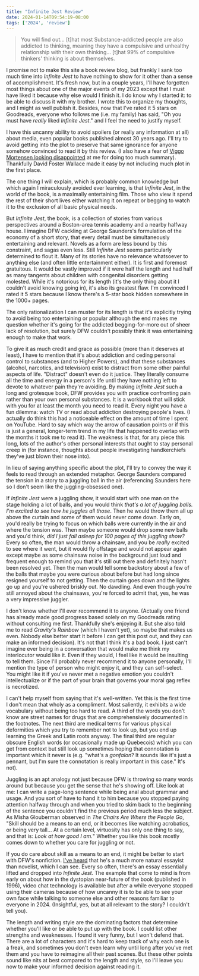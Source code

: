 ```yaml
---
title: "Infinite Jest Review"
date: 2024-01-14T09:54:19-08:00
tags: ['2024', 'review']
---
```


> You will find out... [t]hat most Substance-addicted people are also addicted to thinking, meaning they have a compulsive and unhealthy relationship with their own thinking... [t]hat 99% of compulsive thinkers' thinking is about themselves.

I promise not to make this site a book review blog, but frankly I sank too much time into *Infinite Jest* to have nothing to show for it other than a sense of accomplishment. It's fresh now, but in a couple years, I'll have forgotten most things about one of the major events of my 2023 except that I must have liked it because why else would I finish it. I do know why I started it: to be able to discuss it with my brother. I wrote this to organize my thoughts, and I might as well publish it. Besides, now that I've rated it 5 stars on Goodreads, everyone who follows me (i.e. my family) has said, "Oh you must have *really* liked *Infinite Jest*." and I feel the need to justify myself.

I have this uncanny ability to avoid spoilers (or really any information at all) about media, even popular books published almost 30 years ago. I'll try to avoid getting into the plot to preserve that same ignorance for anyone somehow convinced to read it by this review. (I also have a fear of [Viggo Mortensen looking disappointed](https://youtu.be/q-wssQ10CcE) at me for doing too much summary). Thankfully David Foster Wallace made it easy by not including much plot in the first place.

The one thing I will explain, which is probably common knowledge but which again I miraculously avoided ever learning, is that *Infinite Jest*, in the world of the book, is a maximally entertaining film. Those who view it spend the rest of their short lives either watching it on repeat or begging to watch it to the exclusion of all basic physical needs.

But *Infinite Jest*, the book, is a collection of stories from various perspectives around a Boston-area tennis academy and a nearby halfway house. I imagine DFW cackling at George Saunders's formulation of the economy of a short story, that every detail must be simultaneously entertaining and relevant. Novels as a form are less bound by this constraint, and sagas even less. Still *Infinite Jest* seems particularly determined to flout it. Many of its stories have no relevance whatsoever to anything else (and often little entertainment either). It is first and foremost gratuitous. It would be vastly improved if it were half the length and had half as many tangents about children with congenital disorders getting molested. While it's notorious for its length (it's the only thing about it I couldn't avoid knowing going in), it's also its greatest flaw. I'm convinced I rated it 5 stars because I know there's a 5-star book hidden somewhere in the 1000+ pages.

The only rationalization I can muster for its length is that it's explicitly trying to avoid being too entertaining or popular although the end makes me question whether it's going for the addicted begging-for-more out of sheer lack of resolution, but surely DFW couldn't possibly think it was entertaining enough to make that work.

To give it as much credit and grace as possible (more than it deserves at least), I have to mention that it's about addiction and ceding personal control to substances (and to Higher Powers), and that these substances (alcohol, narcotics, and television) exist to distract from some other painful aspects of life. "Distract" doesn't even do it justice. They literally consume all the time and energy in a person's life until they have nothing left to devote to whatever pain they're avoiding. By making *Infinite Jest* such a long and grotesque book, DFW provides you with practice confronting pain rather than your own personal substances. It is a workbook that will stick with you for at least the month you need to read it. Every night you have a fun dilemma: watch TV or read about addiction destroying people's lives. (I actually do think this had a noticeable effect on the amount of time I spent on YouTube. Hard to say which way the arrow of causation points or if this is just a general, longer-term trend in my life that happened to overlap with the months it took me to read it). The weakness is that, for any piece this long, lots of the author's other personal interests that ought to stay personal creep in (for instance, thoughts about people investigating handkerchiefs they've just blown their nose into).

In lieu of saying anything specific about the plot, I'll try to convey the way it feels to read through an extended metaphor. George Saunders compared the tension in a story to a juggling ball in the air (referencing Saunders here so I don't seem like the juggling-obsessed one).

If *Infinite Jest* were a juggling show, it would start with one man on the stage holding a lot of balls, and you would think *that's a lot of juggling balls. I'm excited to see how he juggles all those*. Then he would throw them all up above the curtain and some of them would never come down. Early on, you'd really be trying to focus on which balls were currently in the air and where the tension was. Then maybe someone would drop some new balls and you'd think, *did I just fall asleep for 100 pages of this juggling show?* Every so often, the man would throw a chainsaw, and you be *really* excited to see where it went, but it would fly offstage and would not appear again except maybe as some chainsaw noise in the background just loud and frequent enough to remind you that it's still out there and definitely hasn't been resolved yet. Then the man would tell some backstory about a few of the balls that maybe you were curious about before but had long since resigned yourself to not getting. Then the curtain goes down and the lights go up and you're ushered briskly out. No dawdling. And even though you're still annoyed about the chainsaws, you're forced to admit that, yes, he was a very impressive juggler.

I don't know whether I'll ever recommend it to anyone. (Actually one friend has already made good progress based solely on my Goodreads rating without consulting me first. Thankfully she's enjoying it. But she also told me to read *Gravity's Rainbow* (which I haven't yet), so maybe that makes us even. Nobody else better start it before I can get this post out, and they can make an informed decision). It's not that I think it's a bad book. I just can't imagine ever being in a conversation that would make me think my interlocutor would like it. Even if they would, I feel like it would be insulting to tell them. Since I'll probably never recommend it to anyone personally, I'll mention the type of person who might enjoy it, and they can self-select. You might like it if you've never met a negative emotion you couldn't intellectualize or if the part of your brain that governs your moral gag reflex is necrotized.

I can't help myself from saying that it's well-written. Yet this is the first time I don't mean that wholy as a compliment. Most saliently, it exhibits a wide vocabulary without being too hard to read. A third of the words you don't know are street names for drugs that are comprehensively documented in the footnotes. The next third are medical terms for various physical deformities which you try to remember not to look up, but you end up learning the Greek and Latin roots anyway. The final third are regular obscure English words (or occasionally made up Quebecois) which you can get from context but still look up sometimes hoping that connotation is important which it never is (e.g. "what's a *gonfalon*? It sounds like it's just a pennant, but I'm sure the connotation is really important in this case." It's not).

Juggling is an apt analogy not just because DFW is throwing so many words around but because you get the sense that he's showing off. Like look at me: I can write a page-long sentence while being anal about grammar and usage. And you sort of have to hand it to him because you stopped paying attention halfway through and when you tried to skim back to the beginning of the sentence you couldn't find the previous period much less the subject. As Misha Glouberman observed in *The Chairs Are Where the People Go*, "Skill should be a means to an end, or it becomes like watching acrobatics, or being very tall... At a certain level, virtuosity has only one thing to say, and that is: *Look at how good I am.*" Whether you like this book mostly comes down to whether you care for juggling or not.

If you do care about skill as a means to an end, it might be better to start with DFW's nonfiction. [I've heard](https://www.newyorker.com/books/under-review/david-foster-wallaces-final-attempt-to-make-art-moral) that he's a much more natural essayist than novelist, which I can see. Every so often, there's an essay essentially lifted and dropped into *Infinite Jest*. The example that come to mind is from early on about how in the dystopian near-future of the book (published in 1996), video chat technology is available but after a while everyone stopped using their cameras because of how uncanny it is to be able to see your own face while talking to someone else and other reasons familiar to everyone in 2024. (Insightful, yes, but at all relevant to the story? I couldn't tell you).

The length and writing style are the dominating factors that determine whether you'll like or be able to put up with the book. I could list other strengths and weaknesses. I found it very funny, but I won't defend that. There are a lot of characters and it's hard to keep track of why each one is a freak, and sometimes you don't even learn why until long after you've met them and you have to reimagine all their past scenes. But these other points sound like nits at best compared to the length and style, so I'll leave you now to make your informed decision against reading it.

